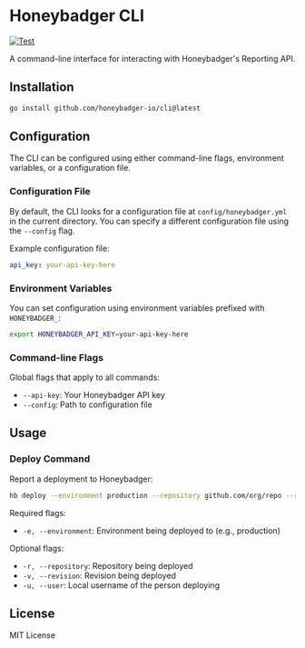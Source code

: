 # Honeybadger CLI

[![Test](https://github.com/honeybadger-io/cli/actions/workflows/test.yml/badge.svg)](https://github.com/honeybadger-io/cli/actions/workflows/test.yml)

A command-line interface for interacting with Honeybadger's Reporting API.

## Installation

```bash
go install github.com/honeybadger-io/cli@latest
```

## Configuration

The CLI can be configured using either command-line flags, environment variables, or a configuration file.

### Configuration File

By default, the CLI looks for a configuration file at `config/honeybadger.yml` in the current directory. You can specify a different configuration file using the `--config` flag.

Example configuration file:
```yaml
api_key: your-api-key-here
```

### Environment Variables

You can set configuration using environment variables prefixed with `HONEYBADGER_`:

```bash
export HONEYBADGER_API_KEY=your-api-key-here
```

### Command-line Flags

Global flags that apply to all commands:

- `--api-key`: Your Honeybadger API key
- `--config`: Path to configuration file

## Usage

### Deploy Command

Report a deployment to Honeybadger:

```bash
hb deploy --environment production --repository github.com/org/repo --revision abc123 --user johndoe
```

Required flags:
- `-e, --environment`: Environment being deployed to (e.g., production)

Optional flags:
- `-r, --repository`: Repository being deployed
- `-v, --revision`: Revision being deployed
- `-u, --user`: Local username of the person deploying

## License

MIT License

